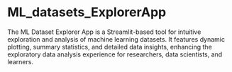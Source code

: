 # ML_datasets_ExplorerApp
 The ML Dataset Explorer App is a Streamlit-based tool for intuitive exploration and analysis of machine learning datasets. It features dynamic plotting, summary statistics, and detailed data insights, enhancing the exploratory data analysis experience for researchers, data scientists, and learners.
